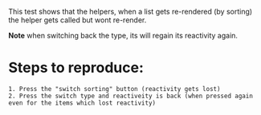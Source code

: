 This test shows that the helpers, when a list gets re-rendered (by sorting) the helper gets called but wont re-render.

**Note** when switching back the type, its will regain its reactivity again.


Steps to reproduce:
===================

    1. Press the "switch sorting" button (reactivity gets lost)
    2. Press the switch type and reactiveity is back (when pressed again even for the items which lost reactivity)
